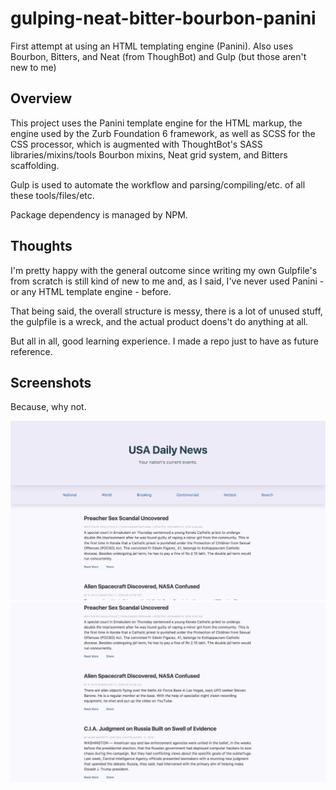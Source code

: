 # gulping-neat-bitter-bourbon-panini
First attempt at using an HTML templating engine (Panini). Also uses Bourbon, Bitters, and Neat (from ThoughBot) and Gulp (but those aren't new to me)

## Overview
This project uses the Panini template engine for the HTML markup, the engine used by the Zurb Foundation 6 framework,
as well as SCSS for the CSS processor, which is augmented with ThoughtBot's SASS libraries/mixins/tools Bourbon mixins, Neat grid system, and Bitters scaffolding.

Gulp is used to automate the workflow and parsing/compiling/etc. of all these tools/files/etc.

Package dependency is managed by NPM.

## Thoughts
I'm pretty happy with the general outcome since writing my own Gulpfile's from scratch is still kind of new to me and, as I said,
I've never used Panini - or any HTML template engine - before.
  
  
That being said, the overall structure is messy, there is a lot of unused stuff, the gulpfile is a wreck, and the actual product doens't do anything at all.

  
But all in all, good learning experience. I made a repo just to have as future reference.

## Screenshots
Because, why not.

![Screenshot 1 of the product](gulp-neat-bourbon-bitter-panini_screenshot-1.jpg)
![Screenshot 2 of the product](gulp-neat-bourbon-bitter-panini_screenshot-2.jpg)
